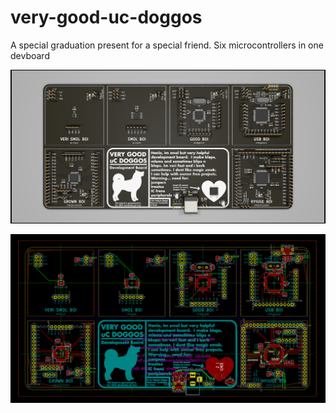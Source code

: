 # very-good-uc-doggos
A special graduation present for a special friend. Six microcontrollers in one devboard

![render](img/render.png)

![cadview](img/cadview.png)
